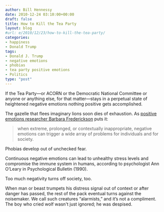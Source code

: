 ```yaml
---
author: Bill Hennessy
date: 2010-12-24 03:10:00+00:00
draft: false
title: How to Kill the Tea Party
layout: blog
#url: e/2010/12/23/how-to-kill-the-tea-party/
categories:
- happiness
- Donald Trump
tags:
- Donald J. Trump
- negative emotions
- phobias
- tea party positive emotions
- Politics
type: "post"
---
```


If the Tea Party—or ACORN or the Democratic National Committee or anyone or anything else, for that matter—stays in a perpetual state of heightened negative emotions nothing positive gets accomplished. 

 

The gazelle that flees imaginary lions soon dies of exhaustion. As [positive emotions researcher Barbara Frederickson](https://www.ncbi.nlm.nih.gov/pmc/articles/PMC1693418/pdf/15347528.pdf) puts it: 

 

>   
> 
> when extreme, prolonged, or contextually inappropriate, negative emotions can trigger a wide array of problems for individuals and for society.
> 
> 

 

Phobias develop out of unchecked fear. 

 

Continuous negative emotions can lead to unhealthy stress levels and compromise the immune system in humans, according to psychologist Ann O’Leary in Psychological Bulletin (1990).

 

Too much negativity turns off society, too. 

 

When man or beast trumpets his distress signal out of context or after danger has passed, the rest of the pack eventual turns against the noisemaker. We call such creatures “alarmists,” and it’s not a compliment. The boy who cried wolf wasn't just ignored; he was despised.
